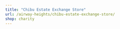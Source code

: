 ```yaml
---
title: "Chibu Estate Exchange Store"
url: /airway-heights/chibu-estate-exchange-store/
shop: charity
---
```

